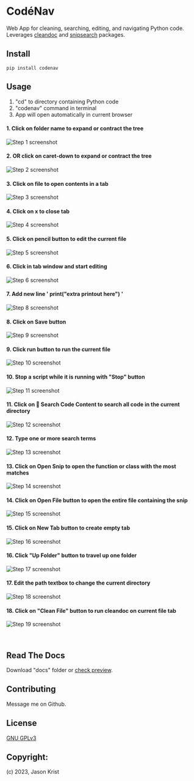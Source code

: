 # CodéNav

Web App for cleaning, searching, editing, and navigating Python code. Leverages [cleandoc](https://pypi.org/project/cleandoc/) and [snipsearch](https://pypi.org/project/snipsearch/) packages.

## Install

```
pip install codenav
```

## Usage

1. "cd" to directory containing Python code
2. "codenav" command in terminal
3. App will open automatically in current browser

#### 1. Click on folder name to expand or contract the tree
![Step 1 screenshot](https://images.tango.us/workflows/2105e078-1d91-4fed-9527-b77787d623b8/steps/86286af6-8be6-4eec-839c-9c4f5d989c8e/fa5c073a-1e63-4a3e-91b1-940d967d73b7.png?crop=focalpoint&fit=crop&fp-x=0.1522&fp-y=0.2098&fp-z=1.6719&w=1200&border=2%2CF4F2F7&border-radius=8%2C8%2C8%2C8&border-radius-inner=8%2C8%2C8%2C8&blend-align=bottom&blend-mode=normal&blend-x=0&blend-w=1200&blend64=aHR0cHM6Ly9pbWFnZXMudGFuZ28udXMvc3RhdGljL21hZGUtd2l0aC10YW5nby13YXRlcm1hcmstdjIucG5n&mark-x=6&mark-y=185&m64=aHR0cHM6Ly9pbWFnZXMudGFuZ28udXMvc3RhdGljL2JsYW5rLnBuZz9tYXNrPWNvcm5lcnMmYm9yZGVyPTYlMkNGRjc0NDImdz01OTgmaD0yMzImZml0PWNyb3AmY29ybmVyLXJhZGl1cz0xMA%3D%3D)

#### 2. OR click on caret-down to expand or contract the tree
![Step 2 screenshot](https://images.tango.us/workflows/2105e078-1d91-4fed-9527-b77787d623b8/steps/3a4096be-6e7b-41ad-bf88-369b874850f5/5c062e28-e0ec-4818-b97b-417d780cec44.png?crop=focalpoint&fit=crop&fp-x=0.0663&fp-y=0.2429&fp-z=3.1283&w=1200&border=2%2CF4F2F7&border-radius=8%2C8%2C8%2C8&border-radius-inner=8%2C8%2C8%2C8&blend-align=bottom&blend-mode=normal&blend-x=0&blend-w=1200&blend64=aHR0cHM6Ly9pbWFnZXMudGFuZ28udXMvc3RhdGljL21hZGUtd2l0aC10YW5nby13YXRlcm1hcmstdjIucG5n&mark-x=223&mark-y=402&m64=aHR0cHM6Ly9pbWFnZXMudGFuZ28udXMvc3RhdGljL2JsYW5rLnBuZz9tYXNrPWNvcm5lcnMmYm9yZGVyPTYlMkNGRjc0NDImdz01MyZoPTUzJmZpdD1jcm9wJmNvcm5lci1yYWRpdXM9MTA%3D)

#### 3. Click on file to open contents in a tab
![Step 3 screenshot](https://images.tango.us/workflows/2105e078-1d91-4fed-9527-b77787d623b8/steps/59036522-a799-4984-bd66-a3b255e9a03c/9164140a-fe78-490f-9a03-38fe98943926.png?crop=focalpoint&fit=crop&fp-x=0.1522&fp-y=0.4392&fp-z=1.1480&w=1200&border=2%2CF4F2F7&border-radius=8%2C8%2C8%2C8&border-radius-inner=8%2C8%2C8%2C8&blend-align=bottom&blend-mode=normal&blend-x=0&blend-w=1200&blend64=aHR0cHM6Ly9pbWFnZXMudGFuZ28udXMvc3RhdGljL21hZGUtd2l0aC10YW5nby13YXRlcm1hcmstdjIucG5n&mark-x=4&mark-y=123&m64=aHR0cHM6Ly9pbWFnZXMudGFuZ28udXMvc3RhdGljL2JsYW5rLnBuZz9tYXNrPWNvcm5lcnMmYm9yZGVyPTYlMkNGRjc0NDImdz00MTEmaD02MTEmZml0PWNyb3AmY29ybmVyLXJhZGl1cz0xMA%3D%3D)

#### 4. Click on x to close tab
![Step 4 screenshot](https://images.tango.us/workflows/2105e078-1d91-4fed-9527-b77787d623b8/steps/3e5ff715-236a-44fd-833d-0d78ad37c35c/5fcb3492-62c8-451e-85ff-0bc37841ee37.png?crop=focalpoint&fit=crop&fp-x=0.6368&fp-y=0.0284&fp-z=3.1070&w=1200&border=2%2CF4F2F7&border-radius=8%2C8%2C8%2C8&border-radius-inner=8%2C8%2C8%2C8&blend-align=bottom&blend-mode=normal&blend-x=0&blend-w=1200&blend64=aHR0cHM6Ly9pbWFnZXMudGFuZ28udXMvc3RhdGljL21hZGUtd2l0aC10YW5nby13YXRlcm1hcmstdjIucG5n&mark-x=571&mark-y=47&m64=aHR0cHM6Ly9pbWFnZXMudGFuZ28udXMvc3RhdGljL2JsYW5rLnBuZz9tYXNrPWNvcm5lcnMmYm9yZGVyPTYlMkNGRjc0NDImdz01OCZoPTU4JmZpdD1jcm9wJmNvcm5lci1yYWRpdXM9MTA%3D)

#### 5. Click on pencil button to edit the current file
![Step 5 screenshot](https://images.tango.us/workflows/2105e078-1d91-4fed-9527-b77787d623b8/steps/124b9ad4-97b7-48e6-a809-17730d5e65f1/16da222f-0306-4790-b31c-8420f4ad5a6c.png?crop=focalpoint&fit=crop&fp-x=0.9514&fp-y=0.0273&fp-z=2.8911&w=1200&border=2%2CF4F2F7&border-radius=8%2C8%2C8%2C8&border-radius-inner=8%2C8%2C8%2C8&blend-align=bottom&blend-mode=normal&blend-x=0&blend-w=1200&blend64=aHR0cHM6Ly9pbWFnZXMudGFuZ28udXMvc3RhdGljL21hZGUtd2l0aC10YW5nby13YXRlcm1hcmstdjIucG5n&mark-x=974&mark-y=11&m64=aHR0cHM6Ly9pbWFnZXMudGFuZ28udXMvc3RhdGljL2JsYW5rLnBuZz9tYXNrPWNvcm5lcnMmYm9yZGVyPTYlMkNGRjc0NDImdz0xMTQmaD0xMTQmZml0PWNyb3AmY29ybmVyLXJhZGl1cz0xMA%3D%3D)

#### 6. Click in tab window and start editing
![Step 6 screenshot](https://images.tango.us/workflows/2105e078-1d91-4fed-9527-b77787d623b8/steps/9aae9b6d-dabb-41ee-9de2-cd84cfb63b86/d2cff769-0675-4292-9819-590a5bc8325a.png?crop=focalpoint&fit=crop&fp-x=0.6441&fp-y=0.3252&fp-z=1.1646&w=1200&border=2%2CF4F2F7&border-radius=8%2C8%2C8%2C8&border-radius-inner=8%2C8%2C8%2C8&blend-align=bottom&blend-mode=normal&blend-x=0&blend-w=1200&blend64=aHR0cHM6Ly9pbWFnZXMudGFuZ28udXMvc3RhdGljL21hZGUtd2l0aC10YW5nby13YXRlcm1hcmstdjIucG5n&mark-x=210&mark-y=46&m64=aHR0cHM6Ly9pbWFnZXMudGFuZ28udXMvc3RhdGljL2JsYW5rLnBuZz9tYXNrPWNvcm5lcnMmYm9yZGVyPTYlMkNGRjc0NDImdz05ODYmaD01NTgmZml0PWNyb3AmY29ybmVyLXJhZGl1cz0xMA%3D%3D)

#### 7. Add new line ' print("extra printout here") '
![Step 8 screenshot](https://images.tango.us/workflows/2105e078-1d91-4fed-9527-b77787d623b8/steps/4cfc3080-6bf1-411e-a4db-5c0310aa33ce/a962443f-71d4-4086-b237-9c3eff9e1da6.png?crop=focalpoint&fit=crop&fp-x=0.6441&fp-y=0.3252&fp-z=1.1646&w=1200&border=2%2CF4F2F7&border-radius=8%2C8%2C8%2C8&border-radius-inner=8%2C8%2C8%2C8&blend-align=bottom&blend-mode=normal&blend-x=0&blend-w=1200&blend64=aHR0cHM6Ly9pbWFnZXMudGFuZ28udXMvc3RhdGljL21hZGUtd2l0aC10YW5nby13YXRlcm1hcmstdjIucG5n&mark-x=210&mark-y=46&m64=aHR0cHM6Ly9pbWFnZXMudGFuZ28udXMvc3RhdGljL2JsYW5rLnBuZz9tYXNrPWNvcm5lcnMmYm9yZGVyPTYlMkNGRjc0NDImdz05ODYmaD01NTgmZml0PWNyb3AmY29ybmVyLXJhZGl1cz0xMA%3D%3D)


#### 8. Click on Save button
![Step 9 screenshot](https://images.tango.us/workflows/2105e078-1d91-4fed-9527-b77787d623b8/steps/11ea9047-8052-4a4d-ae37-ceec4f851c4d/c608f4f9-198f-46b0-abbd-61fb8ec0320d.png?crop=focalpoint&fit=crop&fp-x=0.3083&fp-y=0.0273&fp-z=2.8911&w=1200&border=2%2CF4F2F7&border-radius=8%2C8%2C8%2C8&border-radius-inner=8%2C8%2C8%2C8&blend-align=bottom&blend-mode=normal&blend-x=0&blend-w=1200&blend64=aHR0cHM6Ly9pbWFnZXMudGFuZ28udXMvc3RhdGljL21hZGUtd2l0aC10YW5nby13YXRlcm1hcmstdjIucG5n&mark-x=543&mark-y=11&m64=aHR0cHM6Ly9pbWFnZXMudGFuZ28udXMvc3RhdGljL2JsYW5rLnBuZz9tYXNrPWNvcm5lcnMmYm9yZGVyPTYlMkNGRjc0NDImdz0xMTQmaD0xMTQmZml0PWNyb3AmY29ybmVyLXJhZGl1cz0xMA%3D%3D)


#### 9. Click run button to run the current file
![Step 10 screenshot](https://images.tango.us/workflows/2105e078-1d91-4fed-9527-b77787d623b8/steps/4c9f0949-a562-40b1-8ab8-d6ee1b084447/ccf51456-01af-429d-bff8-cf3acee035a6.png?crop=focalpoint&fit=crop&fp-x=0.9212&fp-y=0.0273&fp-z=2.8911&w=1200&border=2%2CF4F2F7&border-radius=8%2C8%2C8%2C8&border-radius-inner=8%2C8%2C8%2C8&blend-align=bottom&blend-mode=normal&blend-x=0&blend-w=1200&blend64=aHR0cHM6Ly9pbWFnZXMudGFuZ28udXMvc3RhdGljL21hZGUtd2l0aC10YW5nby13YXRlcm1hcmstdjIucG5n&mark-x=870&mark-y=11&m64=aHR0cHM6Ly9pbWFnZXMudGFuZ28udXMvc3RhdGljL2JsYW5rLnBuZz9tYXNrPWNvcm5lcnMmYm9yZGVyPTYlMkNGRjc0NDImdz0xMTQmaD0xMTQmZml0PWNyb3AmY29ybmVyLXJhZGl1cz0xMA%3D%3D)


#### 10. Stop a script while it is running with "Stop" button
![Step 11 screenshot](https://images.tango.us/workflows/2105e078-1d91-4fed-9527-b77787d623b8/steps/5631e4cd-34ce-41f4-a4dd-98408885c627/8baf256f-93f7-48bc-8fd4-f47e5e6584fa.png?crop=focalpoint&fit=crop&fp-x=0.9212&fp-y=0.0273&fp-z=2.8911&w=1200&border=2%2CF4F2F7&border-radius=8%2C8%2C8%2C8&border-radius-inner=8%2C8%2C8%2C8&blend-align=bottom&blend-mode=normal&blend-x=0&blend-w=1200&blend64=aHR0cHM6Ly9pbWFnZXMudGFuZ28udXMvc3RhdGljL21hZGUtd2l0aC10YW5nby13YXRlcm1hcmstdjIucG5n&mark-x=870&mark-y=11&m64=aHR0cHM6Ly9pbWFnZXMudGFuZ28udXMvc3RhdGljL2JsYW5rLnBuZz9tYXNrPWNvcm5lcnMmYm9yZGVyPTYlMkNGRjc0NDImdz0xMTQmaD0xMTQmZml0PWNyb3AmY29ybmVyLXJhZGl1cz0xMA%3D%3D)


#### 11. Click on 🔎 Search Code Content to search all code in the current directory
![Step 12 screenshot](https://images.tango.us/workflows/2105e078-1d91-4fed-9527-b77787d623b8/steps/0cac49bc-1e5d-4077-a908-dc901fbb2c3d/4caabb3d-ed98-415b-89d0-c62b9766a962.png?crop=focalpoint&fit=crop&fp-x=0.1381&fp-y=0.0677&fp-z=1.7640&w=1200&border=2%2CF4F2F7&border-radius=8%2C8%2C8%2C8&border-radius-inner=8%2C8%2C8%2C8&blend-align=bottom&blend-mode=normal&blend-x=0&blend-w=1200&blend64=aHR0cHM6Ly9pbWFnZXMudGFuZ28udXMvc3RhdGljL21hZGUtd2l0aC10YW5nby13YXRlcm1hcmstdjIucG5n&mark-x=10&mark-y=76&m64=aHR0cHM6Ly9pbWFnZXMudGFuZ28udXMvc3RhdGljL2JsYW5rLnBuZz9tYXNrPWNvcm5lcnMmYm9yZGVyPTYlMkNGRjc0NDImdz01NjUmaD01MyZmaXQ9Y3JvcCZjb3JuZXItcmFkaXVzPTEw)


#### 12. Type one or more search terms
![Step 13 screenshot](https://images.tango.us/workflows/2105e078-1d91-4fed-9527-b77787d623b8/steps/de18cfa5-837f-4b19-aaf1-d23f06c8e1eb/061f56a7-d807-44ce-85c3-02ff0649f744.png?crop=focalpoint&fit=crop&fp-x=0.0650&fp-y=0.0677&fp-z=2.9854&w=1200&border=2%2CF4F2F7&border-radius=8%2C8%2C8%2C8&border-radius-inner=8%2C8%2C8%2C8&blend-align=bottom&blend-mode=normal&blend-x=0&blend-w=1200&blend64=aHR0cHM6Ly9pbWFnZXMudGFuZ28udXMvc3RhdGljL21hZGUtd2l0aC10YW5nby13YXRlcm1hcmstdjIucG5n&mark-x=183&mark-y=129&m64=aHR0cHM6Ly9pbWFnZXMudGFuZ28udXMvc3RhdGljL2JsYW5rLnBuZz9tYXNrPWNvcm5lcnMmYm9yZGVyPTYlMkNGRjc0NDImdz0xMDEmaD04OSZmaXQ9Y3JvcCZjb3JuZXItcmFkaXVzPTEw)


#### 13. Click on Open Snip to open the function or class with the most matches
![Step 14 screenshot](https://images.tango.us/workflows/2105e078-1d91-4fed-9527-b77787d623b8/steps/b7ef12db-e3fb-4e0d-a90a-c0645368c195/38c5ef48-30e5-4778-bb8e-295615dda50e.png?crop=focalpoint&fit=crop&fp-x=0.3286&fp-y=0.1282&fp-z=2.7710&w=1200&border=2%2CF4F2F7&border-radius=8%2C8%2C8%2C8&border-radius-inner=8%2C8%2C8%2C8&blend-align=bottom&blend-mode=normal&blend-x=0&blend-w=1200&blend64=aHR0cHM6Ly9pbWFnZXMudGFuZ28udXMvc3RhdGljL21hZGUtd2l0aC10YW5nby13YXRlcm1hcmstdjIucG5n&mark-x=499&mark-y=247&m64=aHR0cHM6Ly9pbWFnZXMudGFuZ28udXMvc3RhdGljL2JsYW5rLnBuZz9tYXNrPWNvcm5lcnMmYm9yZGVyPTYlMkNGRjc0NDImdz0yMDImaD0xMTQmZml0PWNyb3AmY29ybmVyLXJhZGl1cz0xMA%3D%3D)


#### 14. Click on Open File button to open the entire file containing the snip
![Step 15 screenshot](https://images.tango.us/workflows/2105e078-1d91-4fed-9527-b77787d623b8/steps/a2a4e82b-ca28-4b96-9695-8a9cbff780ae/737a2ef1-8cb9-419d-a868-e6f323efb592.png?crop=focalpoint&fit=crop&fp-x=0.3286&fp-y=0.1901&fp-z=2.7710&w=1200&border=2%2CF4F2F7&border-radius=8%2C8%2C8%2C8&border-radius-inner=8%2C8%2C8%2C8&blend-align=bottom&blend-mode=normal&blend-x=0&blend-w=1200&blend64=aHR0cHM6Ly9pbWFnZXMudGFuZ28udXMvc3RhdGljL21hZGUtd2l0aC10YW5nby13YXRlcm1hcmstdjIucG5n&mark-x=499&mark-y=372&m64=aHR0cHM6Ly9pbWFnZXMudGFuZ28udXMvc3RhdGljL2JsYW5rLnBuZz9tYXNrPWNvcm5lcnMmYm9yZGVyPTYlMkNGRjc0NDImdz0yMDImaD0xMTQmZml0PWNyb3AmY29ybmVyLXJhZGl1cz0xMA%3D%3D)


#### 15. Click on New Tab button to create empty tab
![Step 16 screenshot](https://images.tango.us/workflows/2105e078-1d91-4fed-9527-b77787d623b8/steps/aa81522d-43ac-42d4-8eaf-4fa39944485d/8bba93c1-0590-4d34-977f-b25c878b025c.png?crop=focalpoint&fit=crop&fp-x=0.9813&fp-y=0.0273&fp-z=2.8911&w=1200&border=2%2CF4F2F7&border-radius=8%2C8%2C8%2C8&border-radius-inner=8%2C8%2C8%2C8&blend-align=bottom&blend-mode=normal&blend-x=0&blend-w=1200&blend64=aHR0cHM6Ly9pbWFnZXMudGFuZ28udXMvc3RhdGljL21hZGUtd2l0aC10YW5nby13YXRlcm1hcmstdjIucG5n&mark-x=1081&mark-y=11&m64=aHR0cHM6Ly9pbWFnZXMudGFuZ28udXMvc3RhdGljL2JsYW5rLnBuZz9tYXNrPWNvcm5lcnMmYm9yZGVyPTYlMkNGRjc0NDImdz0xMDgmaD0xMTQmZml0PWNyb3AmY29ybmVyLXJhZGl1cz0xMA%3D%3D)


#### 16. Click "Up Folder" button to travel up one folder
![Step 17 screenshot](https://images.tango.us/workflows/2105e078-1d91-4fed-9527-b77787d623b8/steps/7ddabf6c-f55a-4d32-8ba1-0d2360052cee/3dea09a8-b5f3-450e-b8b5-1dd3dd56d4f3.png?crop=focalpoint&fit=crop&fp-x=0.0195&fp-y=0.1096&fp-z=2.8911&w=1200&border=2%2CF4F2F7&border-radius=8%2C8%2C8%2C8&border-radius-inner=8%2C8%2C8%2C8&blend-align=bottom&blend-mode=normal&blend-x=0&blend-w=1200&blend64=aHR0cHM6Ly9pbWFnZXMudGFuZ28udXMvc3RhdGljL21hZGUtd2l0aC10YW5nby13YXRlcm1hcmstdjIucG5n&mark-x=11&mark-y=215&m64=aHR0cHM6Ly9pbWFnZXMudGFuZ28udXMvc3RhdGljL2JsYW5rLnBuZz9tYXNrPWNvcm5lcnMmYm9yZGVyPTYlMkNGRjc0NDImdz0xMTQmaD0xMTQmZml0PWNyb3AmY29ybmVyLXJhZGl1cz0xMA%3D%3D)


#### 17. Edit the path textbox to change the current directory
![Step 18 screenshot](https://images.tango.us/workflows/2105e078-1d91-4fed-9527-b77787d623b8/steps/a17f3ec1-5f60-416a-afda-9f334796ca19/3f943cf5-ca13-42a7-83f6-ae388e83fd16.png?crop=focalpoint&fit=crop&fp-x=0.1600&fp-y=0.1096&fp-z=1.7737&w=1200&border=2%2CF4F2F7&border-radius=8%2C8%2C8%2C8&border-radius-inner=8%2C8%2C8%2C8&blend-align=bottom&blend-mode=normal&blend-x=0&blend-w=1200&blend64=aHR0cHM6Ly9pbWFnZXMudGFuZ28udXMvc3RhdGljL21hZGUtd2l0aC10YW5nby13YXRlcm1hcmstdjIucG5n&mark-x=60&mark-y=132&m64=aHR0cHM6Ly9pbWFnZXMudGFuZ28udXMvc3RhdGljL2JsYW5rLnBuZz9tYXNrPWNvcm5lcnMmYm9yZGVyPTYlMkNGRjc0NDImdz01NjEmaD03MCZmaXQ9Y3JvcCZjb3JuZXItcmFkaXVzPTEw)


#### 18. Click on "Clean File" button to run cleandoc on current file tab
![Step 19 screenshot](https://images.tango.us/workflows/2105e078-1d91-4fed-9527-b77787d623b8/steps/af602058-7f8a-45ce-bb21-c4d6ab5d420d/649bbcdb-4958-45d3-8a10-99f86bd2ad68.png?crop=focalpoint&fit=crop&fp-x=0.0523&fp-y=0.0284&fp-z=2.5104&w=1200&border=2%2CF4F2F7&border-radius=8%2C8%2C8%2C8&border-radius-inner=8%2C8%2C8%2C8&blend-align=bottom&blend-mode=normal&blend-x=0&blend-w=1200&blend64=aHR0cHM6Ly9pbWFnZXMudGFuZ28udXMvc3RhdGljL21hZGUtd2l0aC10YW5nby13YXRlcm1hcmstdjIucG5n&mark-x=9&mark-y=9&m64=aHR0cHM6Ly9pbWFnZXMudGFuZ28udXMvc3RhdGljL2JsYW5rLnBuZz9tYXNrPWNvcm5lcnMmYm9yZGVyPTYlMkNGRjc0NDImdz0yOTYmaD0xMDMmZml0PWNyb3AmY29ybmVyLXJhZGl1cz0xMA%3D%3D)

<br/>

## Read The Docs

Download "docs" folder or [check preview](https://htmlpreview.github.io/?https://github.com/jkrist2696/codenav/blob/main/docs/index.html).

## Contributing

Message me on Github.

## License

[GNU GPLv3](https://choosealicense.com/licenses/gpl-3.0/)

## Copyright:

(c) 2023, Jason Krist
